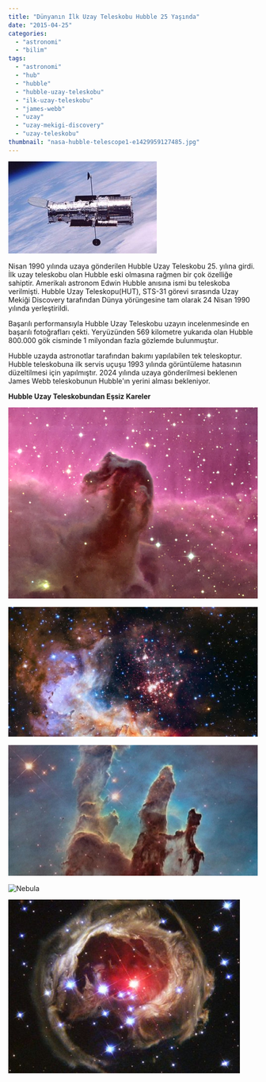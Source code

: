 ```yaml
---
title: "Dünyanın İlk Uzay Teleskobu Hubble 25 Yaşında"
date: "2015-04-25"
categories: 
  - "astronomi"
  - "bilim"
tags: 
  - "astronomi"
  - "hub"
  - "hubble"
  - "hubble-uzay-teleskobu"
  - "ilk-uzay-teleskobu"
  - "james-webb"
  - "uzay"
  - "uzay-mekigi-discovery"
  - "uzay-teleskobu"
thumbnail: "nasa-hubble-telescope1-e1429959127485.jpg"
---
```


![NASA Hubble teleskobu](images/HubbleNew-436-300x186.jpg)

Nisan 1990 yılında uzaya gönderilen Hubble Uzay Teleskobu 25. yılına girdi. İlk uzay teleskobu olan Hubble eski olmasına rağmen bir çok özelliğe sahiptir. Amerikalı astronom Edwin Hubble anısına ismi bu teleskoba verilmişti. Hubble Uzay Teleskopu(HUT), STS-31 görevi sırasında Uzay Mekiği Discovery tarafından Dünya yörüngesine tam olarak 24 Nisan 1990 yılında yerleştirildi.

Başarılı performansıyla Hubble Uzay Teleskobu uzayın incelenmesinde en başarılı fotoğrafları çekti. Yeryüzünden 569 kilometre yukarıda olan Hubble 800.000 gök cisminde 1 milyondan fazla gözlemde bulunmuştur.

Hubble uzayda astronotlar tarafından bakımı yapılabilen tek teleskoptur. Hubble teleskobuna ilk servis uçuşu 1993 yılında görüntüleme hatasının düzeltilmesi için yapılmıştır. 2024 yılında uzaya gönderilmesi beklenen James Webb teleskobunun Hubble'ın yerini alması bekleniyor.

**Hubble Uzay Teleskobundan Eşsiz Kareler**

![Nebula](images/at-ba-C5-9F-C4-B1-nebulas-C4-B1.jpg)

![Nebula](images/25_yilina_giren_hubble_teleskobu_ndan_nefes_kesen_goruntuler_yayinlandi.jpg)

![Nebula](images/1200x630_304676_uzay-teleskobu-hubble-25-yasinda.jpg)

![Nebula](images/hubble’in-25.-yili-kutlaniyor.jpg)

![Hubble'ın çektiği fotoğraflar](images/hubble-pictures-9.jpg)
